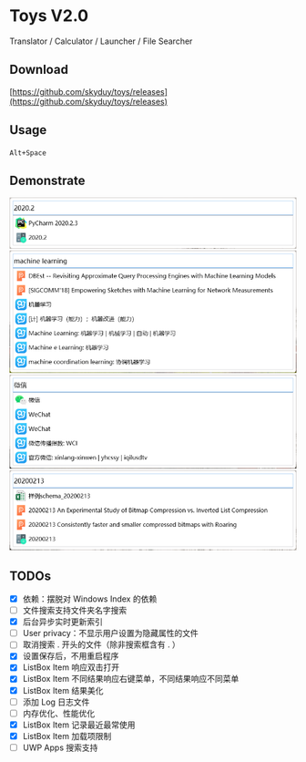 # Toys V2.0

Translator / Calculator / Launcher / File Searcher

## Download
[https://github.com/skyduy/toys/releases](https://github.com/skyduy/toys/releases)

## Usage
`Alt+Space`

## Demonstrate

![demo1](docs/img/demo1.png)
![demo2](docs/img/demo2.png)
![demo3](docs/img/demo3.png)
![demo4](docs/img/demo4.png)

## TODOs
- [x] 依赖：摆脱对 Windows Index 的依赖
- [ ] 文件搜索支持文件夹名字搜索
- [x] 后台异步实时更新索引
- [ ] User privacy：不显示用户设置为隐藏属性的文件
- [ ] 取消搜索 . 开头的文件（除非搜索框含有 . ）
- [x] 设置保存后，不用重启程序
- [x] ListBox Item 响应双击打开
- [x] ListBox Item 不同结果响应右键菜单，不同结果响应不同菜单
- [x] ListBox Item 结果美化
- [ ] 添加 Log 日志文件
- [ ] 内存优化、性能优化
- [x] ListBox Item 记录最近最常使用
- [x] ListBox Item 加载项限制
- [ ] UWP Apps 搜索支持
